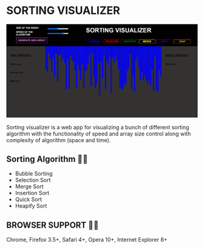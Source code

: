 # SORTING VISUALIZER

![SORTING VISUALIZER](sorting.png)

Sorting visualizer is a web app for visualizing a bunch of different sorting algorithm with the functionality of speed and array size control along with complexity of algorithm (space and time).

## Sorting Algorithm :technologist:

 - Bubble Sorting
 - Selection Sort
 - Merge Sort
 - Insertion Sort
 - Quick Sort
 - Heapify Sort

## BROWSER SUPPORT :man_technologist:

Chrome, Firefox 3.5+, Safari 4+, Opera 10+, Internet Explorer 8+

<!--
[Edit on StackBlitz ⚡️](https://stackblitz.com/edit/react-kbc5fn)-->
